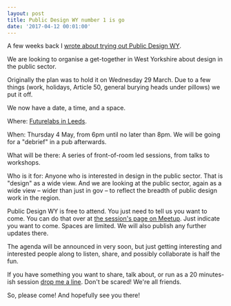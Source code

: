 ```yaml
---
layout: post
title: Public Design WY number 1 is go
date: '2017-04-12 00:01:00'
---
```

A few weeks back I [wrote about trying out Public Design WY](/public-design-WY).

We are looking to organise a get-together in West Yorkshire about design in the public sector.

Originally the plan was to hold it on Wednesday 29 March. Due to a few things (work, holidays, Article 50, general burying heads under pillows) we put it off.

We now have a date, a time, and a space.

Where: [Futurelabs in Leeds](http://futurelabs.org.uk).

When: Thursday 4 May, from 6pm until no later than 8pm. We will be going for a "debrief" in a pub afterwards.

What will be there: A series of front-of-room led sessions, from talks to workshops.

Who is it for: Anyone who is interested in design in the public sector. That is "design" as a wide view. And we are looking at the public sector, again as a wide view – wider than just in gov – to reflect the breadth of public design work in the region.

Public Design WY is free to attend. You just need to tell us you want to come. You can do that over at [the session's page on Meetup](https://www.meetup.com/Public-Design-WY/events/239151881/). Just indicate you want to come. Spaces are limited. We will also publish any further updates there.

The agenda will be announced in very soon, but just getting interesting and interested people along to listen, share, and possibly collaborate is half the fun.

If you have something you want to share, talk about, or run as a 20 minutes-ish session [drop me a line](/contact). Don't be scared! We're all friends.

So, please come! And hopefully see you there!
